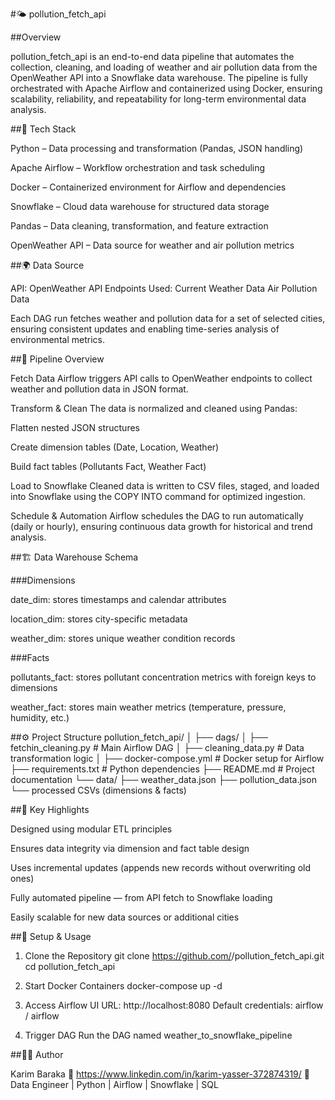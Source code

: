 #🌤️ pollution_fetch_api

##Overview

pollution_fetch_api is an end-to-end data pipeline that automates the collection, cleaning, and loading of weather and air pollution data from the OpenWeather API into a Snowflake data warehouse.
The pipeline is fully orchestrated with Apache Airflow and containerized using Docker, ensuring scalability, reliability, and repeatability for long-term environmental data analysis.


##🚀 Tech Stack

Python – Data processing and transformation (Pandas, JSON handling)

Apache Airflow – Workflow orchestration and task scheduling

Docker – Containerized environment for Airflow and dependencies

Snowflake – Cloud data warehouse for structured data storage

Pandas – Data cleaning, transformation, and feature extraction

OpenWeather API – Data source for weather and air pollution metrics


##🌍 Data Source

API: OpenWeather API
Endpoints Used:
Current Weather Data
Air Pollution Data

Each DAG run fetches weather and pollution data for a set of selected cities, ensuring consistent updates and enabling time-series analysis of environmental metrics.


##🧩 Pipeline Overview

Fetch Data
Airflow triggers API calls to OpenWeather endpoints to collect weather and pollution data in JSON format.

Transform & Clean
The data is normalized and cleaned using Pandas:

Flatten nested JSON structures

Create dimension tables (Date, Location, Weather)

Build fact tables (Pollutants Fact, Weather Fact)

Load to Snowflake
Cleaned data is written to CSV files, staged, and loaded into Snowflake using the COPY INTO command for optimized ingestion.

Schedule & Automation
Airflow schedules the DAG to run automatically (daily or hourly), ensuring continuous data growth for historical and trend analysis.


##🏗️ Data Warehouse Schema

###Dimensions

date_dim: stores timestamps and calendar attributes

location_dim: stores city-specific metadata

weather_dim: stores unique weather condition records

###Facts

pollutants_fact: stores pollutant concentration metrics with foreign keys to dimensions

weather_fact: stores main weather metrics (temperature, pressure, humidity, etc.)

##⚙️ Project Structure
pollution_fetch_api/
│
├── dags/
│   ├── fetchin_cleaning.py        # Main Airflow DAG
│   ├── cleaning_data.py           # Data transformation logic
│
├── docker-compose.yml             # Docker setup for Airflow
├── requirements.txt               # Python dependencies
├── README.md                      # Project documentation
└── data/
    ├── weather_data.json
    ├── pollution_data.json
    └── processed CSVs (dimensions & facts)

##🧠 Key Highlights

Designed using modular ETL principles

Ensures data integrity via dimension and fact table design

Uses incremental updates (appends new records without overwriting old ones)

Fully automated pipeline — from API fetch to Snowflake loading

Easily scalable for new data sources or additional cities


##💾 Setup & Usage

1. Clone the Repository
git clone https://github.com/<your-username>/pollution_fetch_api.git
cd pollution_fetch_api

2. Start Docker Containers
docker-compose up -d

3. Access Airflow UI
URL: http://localhost:8080
Default credentials: airflow / airflow

4. Trigger DAG
Run the DAG named weather_to_snowflake_pipeline

##🧑‍💻 Author

Karim Baraka
📧 https://www.linkedin.com/in/karim-yasser-372874319/
💼 Data Engineer | Python | Airflow | Snowflake | SQL
